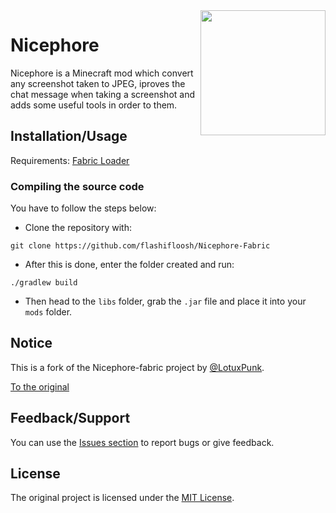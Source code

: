 <img src=https://raw.githubusercontent.com/LotuxPunk/Nicephore-Fabric/master/src/main/resources/assets/nicephore/nicephore.png align="right" width=200>

# Nicephore

Nicephore is a Minecraft mod which convert any screenshot taken to JPEG, iproves the chat message when taking a screenshot and adds some useful tools in order to them.

## Installation/Usage

Requirements: [Fabric Loader](https://fabricmc.net/use/)

### Compiling the source code
You have to follow the steps below:
- Clone the repository with:
```
git clone https://github.com/flashifloosh/Nicephore-Fabric
```
- After this is done, enter the folder created and run:
```
./gradlew build
```
- Then head to the `libs` folder, grab the `.jar` file and place it into your `mods` folder.


## Notice

This is a fork of the Nicephore-fabric project by [@LotuxPunk](https://github.com/LotuxPunk).

[To the original](https://github.com/LotuxPunk/Nicephore-Fabric)

## Feedback/Support
You can use the [Issues section](https://github.com/flashifloosh/Nicephore-Fabric/issues) to report bugs or give feedback.

## License
The original project is licensed under the [MIT License](LICENSE).
